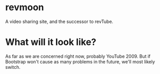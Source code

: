 # revmoon
 A video sharing site, and the successor to revTube.
 
# What will it look like?
 As far as we are concerned right now, probably YouTube 2009. But if Bootstrap won't cause as many problems in the future, we'll most likely switch.

